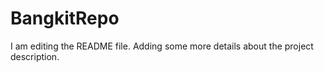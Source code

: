 # BangkitRepo
I am editing the README file. Adding some more details about the project description.
